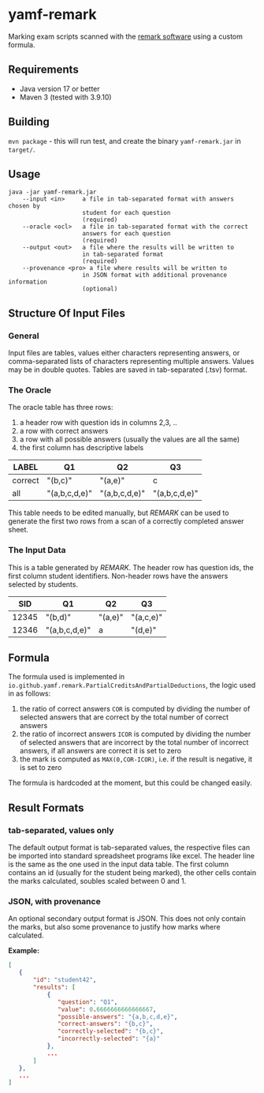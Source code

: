 # yamf-remark

Marking exam scripts scanned with the [remark software](https://remarksoftware.com/) using a custom formula.

## Requirements

- Java version 17 or better
- Maven 3 (tested with 3.9.10)

## Building

`mvn package` - this will run test, and create the binary `yamf-remark.jar` in `target/`.

## Usage 

```
java -jar yamf-remark.jar
    --input <in>     a file in tab-separated format with answers chosen by
                     student for each question
                     (required)
    --oracle <ocl>   a file in tab-separated format with the correct
                     answers for each question
                     (required)
    --output <out>   a file where the results will be written to
                     in tab-separated format
                     (required)
    --provenance <pro> a file where results will be written to 
                     in JSON format with additional provenance information
                     (optional)
```

## Structure Of Input Files

### General

Input files are tables, values either characters representing answers, or comma-separated lists of characters
representing multiple answers. 
Values may be in double quotes.
Tables are saved in tab-separated (.tsv) format. 

### The Oracle

The oracle table has three rows: 

1. a header row with question ids in columns 2,3, .. 
2. a row with correct answers
3. a row with all possible answers (usually the values are all the same)
4. the first column has descriptive labels

| LABEL | Q1                                            | Q2 | Q3 |
|-------|---|---|---|
| correct | "(b,c)" | "(a,e)" | c |
| all   | "(a,b,c,d,e)" | "(a,b,c,d,e)" | "(a,b,c,d,e)" |

This table needs to be edited manually, but _REMARK_ can be used to generate the first 
two rows from a scan of a correctly completed answer sheet. 

### The Input Data

This is a table generated by _REMARK_. The header row has question ids, the first column 
student identifiers. Non-header rows have the answers selected by students. 


| SID   | Q1            | Q2      | Q3        |
|-------|---------------|---------|-----------|
| 12345 | "(b,d)"       | "(a,e)" | "(a,c,e)" |
| 12346 | "(a,b,c,d,e)" | a       | "(d,e)"   |

## Formula

The formula used is implemented in `io.github.yamf.remark.PartialCreditsAndPartialDeductions`,
the logic used in as follows: 

1. the ratio of correct answers `COR` is computed by dividing the number of selected answers that are correct by the total number of correct answers
1. the ratio of incorrect answers `ICOR` is computed by dividing the number of selected answers that are incorrect by the total number of incorrect answers, if all answers are correct it is set to zero
2. the mark is computed as `MAX(0,COR-ICOR)`, i.e. if the result is negative, it is set to zero

The formula is hardcoded at the moment, but this could be changed easily. 

## Result Formats

### tab-separated, values only

The default output format is tab-separated values, the respective files can be imported into 
standard spreadsheet programs like excel. The header line is the same as the one used in the input data table.
The first column contains an id (usually for the student being marked), the other cells contain the marks calculated, 
soubles scaled between 0 and 1. 

### JSON, with provenance

An optional secondary output format is JSON. This does not only contain the marks, but also some 
provenance to justify how marks where calculated. 

**Example:**

```json
[
   {
       "id": "student42",
       "results": [
           {
              "question": "Q1",
              "value": 0.6666666666666667,
              "possible-answers": "{a,b,c,d,e}",
              "correct-answers": "{b,c}",
              "correctly-selected": "{b,c}",
              "incorrectly-selected": "{a}"
           },
           ...
       ]
   },
   ...
]
```



